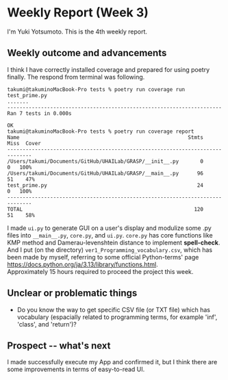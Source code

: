 # Weekly Report (Week 3)  
I'm Yuki Yotsumoto. This is the 4th weekly report.  

## Weekly outcome and advancements   
I think I have correctly installed coverage and prepared for using poetry finally. The respond from terminal was following.  
```
takumi@takuminoMacBook-Pro tests % poetry run coverage run test_prime.py
.......
----------------------------------------------------------------------
Ran 7 tests in 0.000s

OK
takumi@takuminoMacBook-Pro tests % poetry run coverage report
Name                                                       Stmts   Miss  Cover
------------------------------------------------------------------------------
/Users/takumi/Documents/GitHub/UHAILab/GRASP/__init__.py       0      0   100%
/Users/takumi/Documents/GitHub/UHAILab/GRASP/__main__.py      96     51    47%
test_prime.py                                                 24      0   100%
------------------------------------------------------------------------------
TOTAL                                                        120     51    58%
```  
I made ```ui.py``` to generate GUI on a user's display and modulize some .py files into ```__main__.py```, ```core.py```, and ```ui.py```. ```core.py``` has core functions like KMP method and Damerau-levenshtein distance to implement **spell-check**. And I put (on the directory) ```ver1_Programming_vocabulary.csv```, which has been made by myself, referring to some official Python-terms' page https://docs.python.org/ja/3.13/library/functions.html.  
Approximately 15 hours required to proceed the project this week.  

## Unclear or problematic things  
- Do you know the way to get specific CSV file (or TXT file) which has vocabulary (espacially related to programming terms, for example 'inf', 'class', and 'return')?  

## Prospect -- what's next  
I made successfully execute my App and confirmed it, but I think there are some improvements in terms of easy-to-read UI.